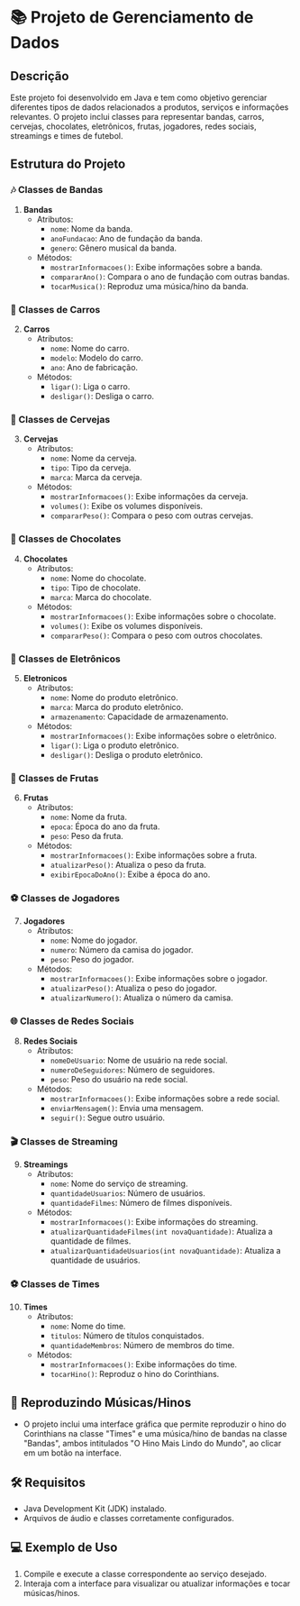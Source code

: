 # 📚 Projeto de Gerenciamento de Dados

## Descrição
Este projeto foi desenvolvido em Java e tem como objetivo gerenciar diferentes tipos de dados relacionados a produtos, serviços e informações relevantes. O projeto inclui classes para representar bandas, carros, cervejas, chocolates, eletrônicos, frutas, jogadores, redes sociais, streamings e times de futebol.

## Estrutura do Projeto

### 🎶 Classes de Bandas
1. **Bandas**
   - Atributos:
     - `nome`: Nome da banda.
     - `anoFundacao`: Ano de fundação da banda.
     - `genero`: Gênero musical da banda.
   - Métodos:
     - `mostrarInformacoes()`: Exibe informações sobre a banda.
     - `compararAno()`: Compara o ano de fundação com outras bandas.
     - `tocarMusica()`: Reproduz uma música/hino da banda.

### 🚗 Classes de Carros
2. **Carros**
   - Atributos:
     - `nome`: Nome do carro.
     - `modelo`: Modelo do carro.
     - `ano`: Ano de fabricação.
   - Métodos:
     - `ligar()`: Liga o carro.
     - `desligar()`: Desliga o carro.

### 🍺 Classes de Cervejas
3. **Cervejas**
   - Atributos:
     - `nome`: Nome da cerveja.
     - `tipo`: Tipo da cerveja.
     - `marca`: Marca da cerveja.
   - Métodos:
     - `mostrarInformacoes()`: Exibe informações da cerveja.
     - `volumes()`: Exibe os volumes disponíveis.
     - `compararPeso()`: Compara o peso com outras cervejas.

### 🍫 Classes de Chocolates
4. **Chocolates**
   - Atributos:
     - `nome`: Nome do chocolate.
     - `tipo`: Tipo de chocolate.
     - `marca`: Marca do chocolate.
   - Métodos:
     - `mostrarInformacoes()`: Exibe informações sobre o chocolate.
     - `volumes()`: Exibe os volumes disponíveis.
     - `compararPeso()`: Compara o peso com outros chocolates.

### 📱 Classes de Eletrônicos
5. **Eletronicos**
   - Atributos:
     - `nome`: Nome do produto eletrônico.
     - `marca`: Marca do produto eletrônico.
     - `armazenamento`: Capacidade de armazenamento.
   - Métodos:
     - `mostrarInformacoes()`: Exibe informações sobre o eletrônico.
     - `ligar()`: Liga o produto eletrônico.
     - `desligar()`: Desliga o produto eletrônico.

### 🍉 Classes de Frutas
6. **Frutas**
   - Atributos:
     - `nome`: Nome da fruta.
     - `epoca`: Época do ano da fruta.
     - `peso`: Peso da fruta.
   - Métodos:
     - `mostrarInformacoes()`: Exibe informações sobre a fruta.
     - `atualizarPeso()`: Atualiza o peso da fruta.
     - `exibirEpocaDoAno()`: Exibe a época do ano.

### ⚽ Classes de Jogadores
7. **Jogadores**
   - Atributos:
     - `nome`: Nome do jogador.
     - `numero`: Número da camisa do jogador.
     - `peso`: Peso do jogador.
   - Métodos:
     - `mostrarInformacoes()`: Exibe informações sobre o jogador.
     - `atualizarPeso()`: Atualiza o peso do jogador.
     - `atualizarNumero()`: Atualiza o número da camisa.

### 🌐 Classes de Redes Sociais
8. **Redes Sociais**
   - Atributos:
     - `nomeDeUsuario`: Nome de usuário na rede social.
     - `numeroDeSeguidores`: Número de seguidores.
     - `peso`: Peso do usuário na rede social.
   - Métodos:
     - `mostrarInformacoes()`: Exibe informações sobre a rede social.
     - `enviarMensagem()`: Envia uma mensagem.
     - `seguir()`: Segue outro usuário.

### 🎬 Classes de Streaming
9. **Streamings**
   - Atributos:
     - `nome`: Nome do serviço de streaming.
     - `quantidadeUsuarios`: Número de usuários.
     - `quantidadeFilmes`: Número de filmes disponíveis.
   - Métodos:
     - `mostrarInformacoes()`: Exibe informações do streaming.
     - `atualizarQuantidadeFilmes(int novaQuantidade)`: Atualiza a quantidade de filmes.
     - `atualizarQuantidadeUsuarios(int novaQuantidade)`: Atualiza a quantidade de usuários.

### ⚽ Classes de Times
10. **Times**
    - Atributos:
      - `nome`: Nome do time.
      - `titulos`: Número de títulos conquistados.
      - `quantidadeMembros`: Número de membros do time.
    - Métodos:
      - `mostrarInformacoes()`: Exibe informações do time.
      - `tocarHino()`: Reproduz o hino do Corinthians.

## 🎵 Reproduzindo Músicas/Hinos
- O projeto inclui uma interface gráfica que permite reproduzir o hino do Corinthians na classe "Times" e uma música/hino de bandas na classe "Bandas", ambos intitulados "O Hino Mais Lindo do Mundo", ao clicar em um botão na interface.

## 🛠️ Requisitos
- Java Development Kit (JDK) instalado.
- Arquivos de áudio e classes corretamente configurados.

## 💻 Exemplo de Uso
1. Compile e execute a classe correspondente ao serviço desejado.
2. Interaja com a interface para visualizar ou atualizar informações e tocar músicas/hinos.
